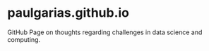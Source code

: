 paulgarias.github.io
====================

GitHub Page
on thoughts regarding challenges in data science and computing.
